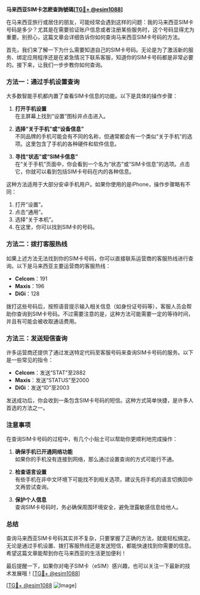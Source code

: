 **马来西亚SIM卡怎麽查詢號碼[[TG💪+ @esim1088](https://t.me/s/esim1088)]**

在马来西亚旅行或居住的朋友，可能经常会遇到这样的问题：我的马来西亚SIM卡号码是多少？尤其是在需要验证账户信息或者注册某些服务时，这个号码显得尤为重要。别担心，这篇文章会详细告诉你如何查询马来西亚SIM卡号码的方法。

首先，我们来了解一下为什么需要知道自己的SIM卡号码。无论是为了激活新的服务、绑定应用程序还是在紧急情况下联系客服，知道你的SIM卡号码都是非常必要的。接下来，让我们一步步教你如何查询。

### 方法一：通过手机设置查询

大多数智能手机都内置了查看SIM卡信息的功能。以下是具体的操作步骤：

1. **打开手机设置**  
   在主屏幕上找到“设置”图标并点击进入。

2. **选择“关于手机”或“设备信息”**  
   不同品牌的手机可能会有不同的名称，但通常都会有一个类似“关于手机”的选项。这里包含了手机的各种硬件和软件信息。

3. **寻找“状态”或“SIM卡信息”**  
   在“关于手机”页面中，你会看到一个名为“状态”或“SIM卡信息”的选项。点击它，你就可以看到包括SIM卡号码在内的各种信息。

这种方法适用于大部分安卓手机用户。如果你使用的是iPhone，操作步骤略有不同：

1. 打开“设置”。
2. 点击“通用”。
3. 选择“关于本机”。
4. 在这里，你可以找到SIM卡的号码。

### 方法二：拨打客服热线

如果上述方法无法找到你的SIM卡号码，你可以直接联系运营商的客服热线进行查询。以下是马来西亚主要运营商的客服热线：

- **Celcom**：191  
- **Maxis**：196  
- **DiGi**：128  

拨打这些号码后，按照语音提示输入相关信息（如身份证号码等），客服人员会帮助你查询到SIM卡号码。不过需要注意的是，这种方法可能需要一定的等待时间，并且有可能会被收取通话费用。

### 方法三：发送短信查询

许多运营商还提供了通过发送特定代码至客服号码来查询SIM卡号码的服务。以下是一些常见的指令：

- **Celcom**：发送“STAT”至2882  
- **Maxis**：发送“STATUS”至2000  
- **DiGi**：发送“ID”至2003  

发送成功后，你会收到一条包含SIM卡号码的短信。这种方式简单快捷，是许多人首选的方法之一。

### 注意事项

在查询SIM卡号码的过程中，有几个小贴士可以帮助你更顺利地完成操作：

1. **确保手机已开通网络功能**  
   如果你的手机没有连接到网络，那么通过设置查询的方式可能行不通。

2. **检查语言设置**  
   有些手机在非中文环境下可能找不到相关选项，建议先将手机的语言切换回中文再尝试查询。

3. **保护个人信息**  
   查询SIM卡号码时，务必确保周围环境安全，避免泄露敏感信息给他人。

### 总结

查询马来西亚SIM卡号码其实并不复杂，只要掌握了正确的方法，就能轻松搞定。无论是通过手机设置、拨打客服热线还是发送短信，都能快速找到你需要的信息。希望这篇文章能帮到你在马来西亚的生活更加便利！

最后提醒一下，如果你对电子SIM卡（eSIM）感兴趣，也可以关注一下最新的技术发展哦！[[TG💪+ @esim1088](https://t.me/s/esim1088)]  

[[TG💪+ @esim1088](https://t.me/s/esim1088) ![Image](https://i.postimg.cc/4NQfJmqS/Snipaste-2025-05-13-00-14-12.png)]